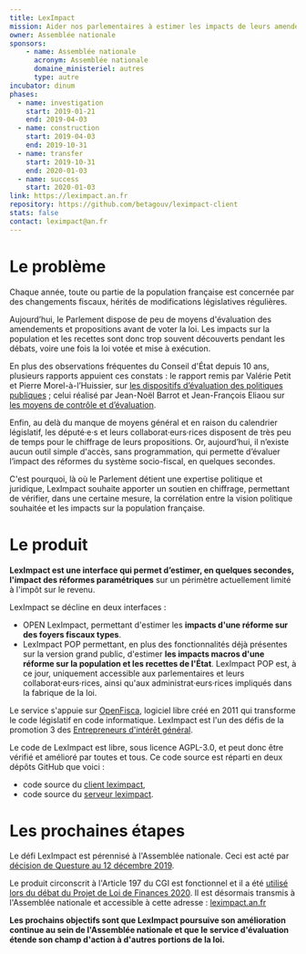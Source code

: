 ```yaml
---
title: LexImpact
mission: Aider nos parlementaires à estimer les impacts de leurs amendements avant vote.
owner: Assemblée nationale
sponsors: 
    - name: Assemblée nationale
      acronym: Assemblée nationale
      domaine_ministeriel: autres
      type: autre
incubator: dinum
phases:
  - name: investigation
    start: 2019-01-21
    end: 2019-04-03
  - name: construction
    start: 2019-04-03
    end: 2019-10-31
  - name: transfer
    start: 2019-10-31
    end: 2020-01-03
  - name: success
    start: 2020-01-03
link: https://leximpact.an.fr
repository: https://github.com/betagouv/leximpact-client
stats: false
contact: leximpact@an.fr
---
```


# Le problème

Chaque année, toute ou partie de la population française est concernée par des changements fiscaux, hérités de modifications législatives régulières.

Aujourd’hui, le Parlement dispose de peu de moyens d'évaluation des amendements et propositions avant de voter la loi. Les impacts sur la population et les recettes sont donc trop souvent découverts pendant les débats, voire une fois la loi votée et mise à exécution.

En plus des observations fréquentes du Conseil d'État depuis 10 ans, plusieurs rapports appuient ces constats : le rapport remis par Valérie Petit et Pierre Morel-à-l’Huissier, sur [les dispositifs d’évaluation des politiques publiques](http://www.assemblee-nationale.fr/15/rap-info/i0771.asp) ; celui réalisé par Jean-Noël Barrot et Jean-François Eliaou sur [les moyens de contrôle et d’évaluation](http://www2.assemblee-nationale.fr/static/reforme-an/contr%C3%B4le/Rapport-2-GT4-contr%C3%B4le.pdf).

Enfin, au delà du manque de moyens général et en raison du calendrier législatif, les député·e·s et leurs collaborat·eurs·rices disposent de très peu de temps pour le chiffrage de leurs propositions. Or, aujourd’hui, il n’existe aucun outil simple d'accès, sans programmation, qui permette d’évaluer l’impact des réformes du système socio-fiscal, en quelques secondes. 

C'est pourquoi, là où le Parlement détient une expertise politique et juridique, LexImpact souhaite apporter un soutien en chiffrage, permettant de vérifier, dans une certaine mesure, la corrélation entre la vision politique souhaitée et les impacts sur la population française.

# Le produit

**LexImpact est une interface qui permet d’estimer, en quelques secondes, l'impact des réformes paramétriques** sur un périmètre actuellement limité à l'impôt sur le revenu.

LexImpact se décline en deux interfaces : 
- OPEN LexImpact, permettant d'estimer les **impacts d'une réforme sur des foyers fiscaux types**. 
- LexImpact POP permettant, en plus des fonctionnalités déjà présentes sur la version grand public, d'estimer **les impacts macros d'une réforme sur la population et les recettes de l'État**. LexImpact POP est, à ce jour, uniquement accessible aux parlementaires et leurs collaborat·eurs·rices, ainsi qu'aux administrat·eurs·rices impliqués dans la fabrique de la loi. 

Le service s'appuie sur [OpenFisca](https://openfisca.org), logiciel libre créé en 2011 qui transforme le code législatif en code informatique.
LexImpact est l'un des défis de la promotion 3 des [Entrepreneurs d'intérêt général](https://entrepreneur-interet-general.etalab.gouv.fr/).

Le code de LexImpact est libre, sous licence AGPL-3.0, et peut donc être vérifié et amélioré par toutes et tous. Ce code source est réparti en deux dépôts GitHub que voici :
* code source du [client leximpact](https://github.com/betagouv/leximpact-client),
* code source du [serveur leximpact](http://github.com/betagouv/leximpact-server).

# Les prochaines étapes

Le défi LexImpact est pérennisé à l'Assemblée nationale. Ceci est acté par [décision de Questure au 12 décembre 2019](http://www2.assemblee-nationale.fr/15/le-college-des-questeurs/releves-des-decisions/2019/decisions-de-questure-de-la-reunion-du-12-decembre-2019).

Le produit circonscrit à l'Article 197 du CGI est fonctionnel et il a été [utilisé lors du débat du Projet de Loi de Finances 2020](http://www2.assemblee-nationale.fr/recherche/amendements#listeResultats=tru&idDossierLegislatif=&idExamen=&missionVisee=&numAmend=&idAuteur=&premierSignataire=false&idArticle=&idAlinea=&sort=&sousReserveDeTraitement=&dateDebut=&dateFin=&periodeParlementaire=&texteRecherche=leximpact&zoneRecherche=tout&nbres=10&format=html&regleTri=ordre_texte&ordreTri=croissant&start=1). 
Il est désormais transmis à l'Assemblée nationale et accessible à cette adresse : [leximpact.an.fr](https://leximpact.an.fr)

**Les prochains objectifs sont que LexImpact poursuive son amélioration continue au sein de l'Assemblée nationale et que le service d'évaluation étende son champ d'action à d'autres portions de la loi.**
